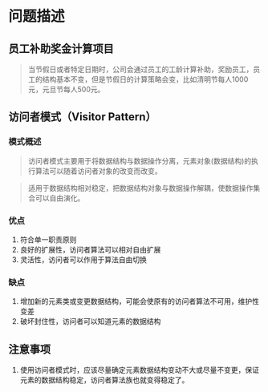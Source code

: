 # 问题描述

## 员工补助奖金计算项目

> 当节假日或者特定日期时，公司会通过员工的工龄计算补助，奖励员工，员工的结构基本不变，但是节假日的计算策略会变，比如清明节每人1000元，元旦节每人500元。

## 访问者模式（Visitor Pattern）

### 模式概述

> 访问者模式主要用于将数据结构与数据操作分离，元素对象(数据结构)的执行算法可以随着访问者对象的改变而改变。

> 适用于数据结构相对稳定，把数据结构对象与数据操作解耦，使数据操作集合可以自由演化。

### 优点
1. 符合单一职责原则
2. 良好的扩展性，访问者算法可以相对自由扩展
3. 灵活性，访问者可以作用于算法自由切换

### 缺点
1. 增加新的元素类或变更数据结构，可能会使原有的访问者算法不可用，维护性变差
2. 破坏封住性，访问者可以知道元素的数据结构

## 注意事项
1. 使用访问者模式时，应该尽量确定元素数据结构变动不大或尽量不变更，保证元素的数据结构稳定，访问者算法族也就变得稳定了。